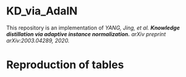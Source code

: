 # KD_via_AdaIN

This repository is an implementation of *YANG, Jing, et al. **Knowledge distillation via adaptive instance normalization.** arXiv preprint arXiv:2003.04289, 2020.*

# Reproduction of tables



